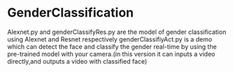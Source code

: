 # GenderClassification
Alexnet.py and genderClassifyRes.py are the model of gender classification using Alexnet and Resnet respectively
genderClassifiyAct.py is a demo which can detect the face and classify the gender real-time by using the pre-trained model with your camera.(in this version it can inputs a video directly,and outputs a video with classified face)
